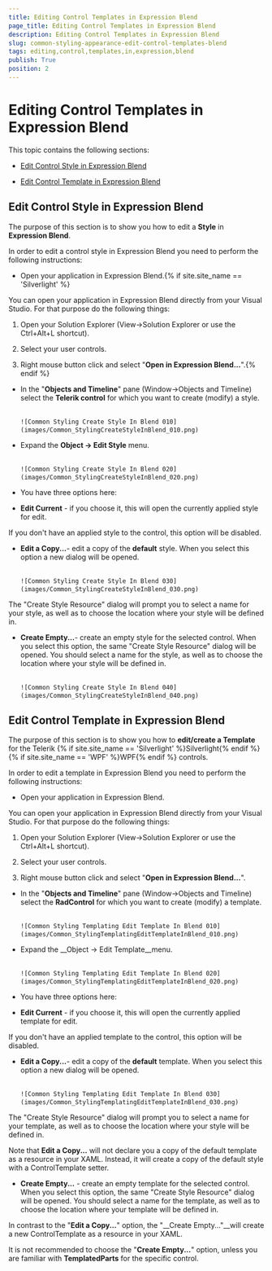 ```yaml
---
title: Editing Control Templates in Expression Blend
page_title: Editing Control Templates in Expression Blend
description: Editing Control Templates in Expression Blend
slug: common-styling-appearance-edit-control-templates-blend
tags: editing,control,templates,in,expression,blend
publish: True
position: 2
---
```


# Editing Control Templates in Expression Blend



This topic contains the following sections:

* [Edit Control Style in Expression Blend](#Edit_Control_Style_in_Expression_Blend)

* [Edit Control Template in Expression Blend](#Edit_Control_Template_in_Expression_Blend)

## Edit Control Style in Expression Blend

The purpose of this section is to show you how to edit a __Style__ in __Expression Blend__. 

In order to edit a control style in Expression Blend you need to perform the following instructions:

* Open your application in Expression Blend.{% if site.site_name == 'Silverlight' %}

>

You can open your application in Expression Blend directly from your Visual Studio. For that purpose do the following things:

1. Open your Solution Explorer (View->Solution Explorer or use the Ctrl+Alt+L shortcut).

1. Select your user controls.

1. Right mouse button click and select "__Open in Expression Blend...__".{% endif %}

* In the "__Objects and Timeline__" pane (Window->Objects and Timeline) select the __Telerik control__ for which you want to create (modify) a style.




         
      ![Common Styling Create Style In Blend 010](images/Common_StylingCreateStyleInBlend_010.png)

* Expand the __Object -> Edit Style__ menu.




         
      ![Common Styling Create Style In Blend 020](images/Common_StylingCreateStyleInBlend_020.png)

* You have three options here:

* __Edit Current__ - if you choose it, this will open the currently applied style for edit.

>

If you don't have an applied style to the control, this option will be disabled.

* __Edit a Copy...__- edit a copy of the __default__ style. When you select this option a new dialog will be opened.




         
      ![Common Styling Create Style In Blend 030](images/Common_StylingCreateStyleInBlend_030.png)

The "Create Style Resource" dialog will prompt you to select a name for your style, as well as to choose the location where your style will be defined in.

* __Create Empty...__- create an empty style for the selected control. When you select this option, the same "Create Style Resource" dialog will be opened. You should select a name for the style, as well as to choose the location where your style will be defined in.




         
      ![Common Styling Create Style In Blend 040](images/Common_StylingCreateStyleInBlend_040.png)

## Edit Control Template in Expression Blend

The purpose of this section is to show you how to __edit/create a Template__ for the Telerik {% if site.site_name == 'Silverlight' %}Silverlight{% endif %}{% if site.site_name == 'WPF' %}WPF{% endif %} controls.

In order to edit a template in Expression Blend you need to perform the following instructions:

* Open your application in Expression Blend.

>



You can open your application in Expression Blend directly from your Visual Studio. For that purpose do the following things:

1. Open your Solution Explorer (View->Solution Explorer or use the Ctrl+Alt+L shortcut).

1. Select your user controls.

1. Right mouse button click and select "__Open in Expression Blend...__".

* In the "__Objects and Timeline__" pane (Window->Objects and Timeline) select the __RadControl__ for which you want to create (modify) a template.




         
      ![Common Styling Templating Edit Template In Blend 010](images/Common_StylingTemplatingEditTemplateInBlend_010.png)

* Expand the __Object -> Edit Template__menu.




         
      ![Common Styling Templating Edit Template In Blend 020](images/Common_StylingTemplatingEditTemplateInBlend_020.png)

* You have three options here:

* __Edit Current__ - if you choose it, this will open the currently applied template for edit.

>

If you don't have an applied template to the control, this option will be disabled.

* __Edit a Copy...__- edit a copy of the __default__ template. When you select this option a new dialog will be opened.




         
      ![Common Styling Templating Edit Template In Blend 030](images/Common_StylingTemplatingEditTemplateInBlend_030.png)

The "Create Style Resource" dialog will prompt you to select a name for your template, as well as to choose the location where your style will be defined in.

>

Note that __Edit a Copy...__ will not declare you a copy of the default template as a resource in your XAML. Instead, it will create a copy of the default style with a ControlTemplate setter.

* __Create Empty...__ - create an empty template for the selected control. When you select this option, the same "Create Style Resource" dialog will be opened. You should select a name for the template, as well as to choose the location where your template will be defined in.

>

In contrast to the "__Edit a Copy...__" option, the "__Create Empty..."__will create a new ControlTemplate as a resource in your XAML.

>

It is not recommended to choose the "__Create Empty...__" option, unless you are familiar with __TemplatedParts__ for the specific control.
